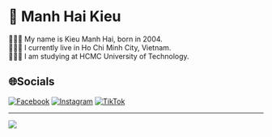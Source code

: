 # 🤴 Manh Hai Kieu
👨🏻‍💻 My name is Kieu Manh Hai, born in 2004.<br>
👨🏻‍💻 I currently live in Ho Chi Minh City, Vietnam.<br>
👨🏻‍💻 I am studying at HCMC University of Technology.

## 🌐Socials
[![Facebook](https://img.shields.io/badge/Facebook-%231877F2.svg?logo=Facebook&logoColor=white)](https://facebook.com/mh.kieuuu) [![Instagram](https://img.shields.io/badge/Instagram-%23E4405F.svg?logo=Instagram&logoColor=white)](https://instagram.com/mh.kieuuu_) [![TikTok](https://img.shields.io/badge/TikTok-%23000000.svg?logo=TikTok&logoColor=white)](https://tiktok.com/@mhkieuuu) 

---
[![](https://visitcount.itsvg.in/api?id=manhhaikieu&icon=0&color=0)](https://visitcount.itsvg.in)

